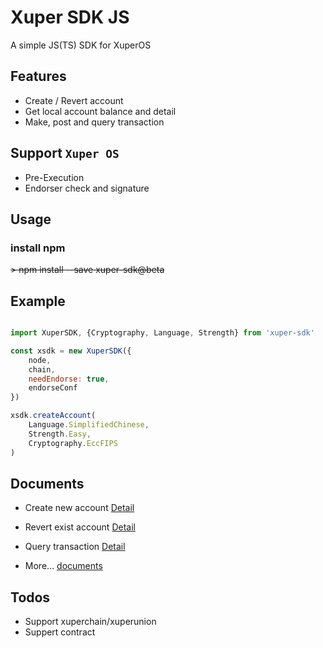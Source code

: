 # Xuper SDK JS 

A simple JS(TS) SDK for XuperOS

## Features

- Create / Revert account
- Get local account balance and detail
- Make, post and query transaction

## Support `Xuper OS`

- Pre-Execution
- Endorser check and signature

## Usage

### install npm

~~> npm install --save xuper-sdk@beta~~

## Example

```javascript

import XuperSDK, {Cryptography, Language, Strength} from 'xuper-sdk'

const xsdk = new XuperSDK({
    node,
    chain,
    needEndorse: true,
    endorseConf
})

xsdk.createAccount(
    Language.SimplifiedChinese,
    Strength.Easy,
    Cryptography.EccFIPS
)

```

## Documents

- Create new account [Detail](https://smilingxinyi.github.io/xuper-sdk-js/classes/xupersdk.html#createaccount)

- Revert exist account [Detail](https://smilingxinyi.github.io/xuper-sdk-js/classes/xupersdk.html#revertaccount)
    
- Query transaction [Detail](https://smilingxinyi.github.io/xuper-sdk-js/classes/xupersdk.html#querytransaction)

- More... [documents](https://smilingxinyi.github.io/xuper-sdk-js/)

## Todos

- Support xuperchain/xuperunion
- Suppert contract
